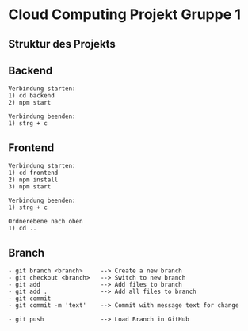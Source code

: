 # Cloud Computing Projekt Gruppe 1

## Struktur des Projekts

## Backend
    Verbindung starten: 
    1) cd backend
    2) npm start
    
    Verbindung beenden:
    1) strg + c 
    
## Frontend
    Verbindung starten: 
    1) cd frontend
    2) npm install 
    3) npm start
    
    Verbindung beenden: 
    1) strg + c
    
    Ordnerebene nach oben
    1) cd ..
    
 ## Branch
    - git branch <branch>     --> Create a new branch
    - git checkout <branch>   --> Switch to new branch
    - git add                 --> Add files to branch 
    - git add .               --> Add all files to branch 
    - git commit              
    - git commit -m 'text'    --> Commit with message text for change 
   
    - git push                --> Load Branch in GitHub
     
